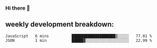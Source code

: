 ### Hi there 👋
## weekly development breakdown:
<!--START_SECTION:waka-->
```text
JavaScript   6 mins          ███████████████████▒░░░░░   77.01 % 
JSON         1 min           █████▓░░░░░░░░░░░░░░░░░░░   22.99 % 
```
<!--END_SECTION:waka-->

<!--
**zazu7765/zazu7765** is a ✨ _special_ ✨ repository because its `README.md` (this file) appears on your GitHub profile.

Here are some ideas to get you started:

- 🔭 I’m currently working on ...
- 🌱 I’m currently learning ...
- 👯 I’m looking to collaborate on ...
- 🤔 I’m looking for help with ...
- 💬 Ask me about ...
- 📫 How to reach me: ...
- 😄 Pronouns: ...
- ⚡ Fun fact: ...
-->
